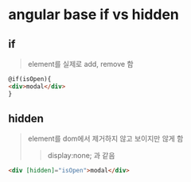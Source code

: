 # angular base if vs hidden

## if

> element를 실제로 add, remove 함

```html
@if(isOpen){
<div>modal</div>
}
```

## hidden

> element를 dom에서 제거하지 않고 보이지만 않게 함
>
> > display:none; 과 같음

```html
<div [hidden]="isOpen">modal</div>
```
